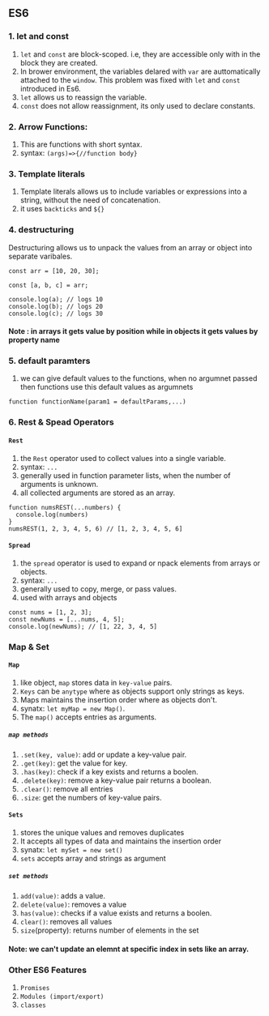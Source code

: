 ## ES6
### 1. let and const
1. `let` and `const` are block-scoped. i.e, they are accessible only with in the block they are created.
2. In brower environment, the variables delared with `var` are auttomatically attached to the `window`. This problem was fixed with `let` and `const` introduced in Es6.
3. `let` allows us to reassign the variable.
4. `const` does not allow reassignment, its only used to declare constants.

### 2. Arrow Functions:
1. This are functions with short syntax.
2. syntax: `(args)=>{//function body}`

### 3. Template literals
1. Template literals allows us to include variables or expressions into a string, without the need of concatenation.
2. it uses `backticks` and `${}`

### 4. destructuring
Destructuring allows us to unpack the values from an array or object into separate varibales.
```JS
const arr = [10, 20, 30];

const [a, b, c] = arr;

console.log(a); // logs 10
console.log(b); // logs 20
console.log(c); // logs 30
```
#### Note : in arrays it gets value by position while in objects it gets values by property name

### 5. default paramters
1. we can give default values to the functions, when no argumnet passed then functions use this default values as argumnets
```JS
function functionName(param1 = defaultParams,...)
```

### 6. Rest & Spead Operators
#### `Rest`
1. the `Rest` operator used to collect values into a single variable.
2. syntax:  `...`
3. generally used in function parameter lists, when the number of arguments is unknown.
4. all collected arguments are stored as an array.
```JS
function numsREST(...numbers) {
  console.log(numbers)
}
numsREST(1, 2, 3, 4, 5, 6) // [1, 2, 3, 4, 5, 6]
```

#### `Spread`
1. the `spread` operator is used to expand or npack elements from arrays or objects.
2. syntax: `...`
3. generally used to copy, merge, or pass values.
4. used with arrays and objects
```JS
const nums = [1, 2, 3];
const newNums = [...nums, 4, 5];
console.log(newNums); // [1, 22, 3, 4, 5]
```

### Map & Set
#### `Map`
1. like object, `map` stores data in `key-value` pairs.
2. `Keys` can be `anytype` where as objects support only strings as keys.
3. Maps maintains the insertion order where as objects don't.
4. synatx: `let myMap = new Map()`.
5. The `map()` accepts entries as arguments. 
##### `map methods`
1. `.set(key, value)`: add or update a key-value pair.
2. `.get(key)`: get the value for key.
3. `.has(key)`: check if a key exists and returns a boolen.
4. `.delete(key)`: remove a key-value pair returns a boolean.
5. `.clear()`: remove all entries
6. `.size`: get the numbers of key-value pairs.

#### `Sets`
1. stores the unique values and removes duplicates
2. It accepts all types of data and maintains the insertion order
3. synatx: `let mySet = new set()`
4. `sets` accepts array and strings as argument
##### `set methods`
1. `add(value)`: adds a value.
2. `delete(value)`: removes a value	
3. `has(value)`: checks if a value exists and returns a boolen.
4. `clear()`: removes all values
5. `size`(property): returns number of elements in the set
#### Note: we can't update an elemnt at specific index in sets like an array.

### Other ES6 Features
1. `Promises`
2. `Modules (import/export)`
3. `classes`